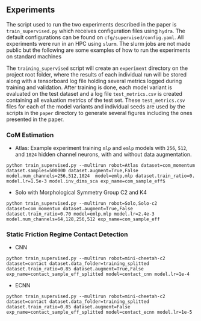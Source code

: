 ## Experiments 
The script used to run the two experiments described in the paper is `train_supervised.py` which receives configuration files using `hydra`. 
The default configurations can be found on `cfg/supervised/config.yaml`. 
All experiments were run in an HPC using `slurm`. The slurm jobs are not made public but the following are some examples of how to run the experiments on standard machines

The `training_supervised` script will create an `experiment` directory on the project root folder, where the results of each individual run will be stored along with a tensorboard log file 
holding several metrics logged during training and validation. After training is done, each model variant is evaluated on the test dataset and a log file `test_metrics.csv` is created 
containing all evaluation metrics of the test set. These `test_metrics.csv` files for each of the model variants and individual seeds are used by the scripts in the `paper` directory 
to generate several figures including the ones presented in the paper. 

### CoM Estimation
- Atlas: Example experiment training `mlp` and `emlp` models with `256`, `512`, and `1024` hidden channel neurons, with and without data augmentation.
```
python train_supervised.py --multirun robot=Atlas dataset=com_momentum dataset.samples=500000 dataset.augment=True,False model.num_channels=256,512,1024  model=emlp,mlp dataset.train_ratio=0. model.lr=1.5e-3 model.inv_dims_sca exp_name=com_sample_eff$
```
- Solo with Morphological Symmetry Group C2 and K4
```
python train_supervised.py --multirun robot=Solo,Solo-c2 dataset=com_momentum dataset.augment=True,False dataset.train_ratio=0.70 model=emlp,mlp model.lr=2.4e-3 model.num_channels=64,128,256,512 exp_name=com_sample_eff
```

### Static Friction Regime Contact Detection 
- CNN
```
python train_supervised.py --multirun robot=mini-cheetah-c2 dataset=contact dataset.data_folder=training_splitted dataset.train_ratio=0.85 dataset.augment=True,False exp_name=contact_sample_eff_splitted model=contact_cnn model.lr=1e-4 
```
- ECNN
```
python train_supervised.py --multirun robot=mini-cheetah-c2 dataset=contact dataset.data_folder=training_splitted dataset.train_ratio=0.85 dataset.augment=False exp_name=contact_sample_eff_splitted model=contact_ecnn model.lr=1e-5 
```
